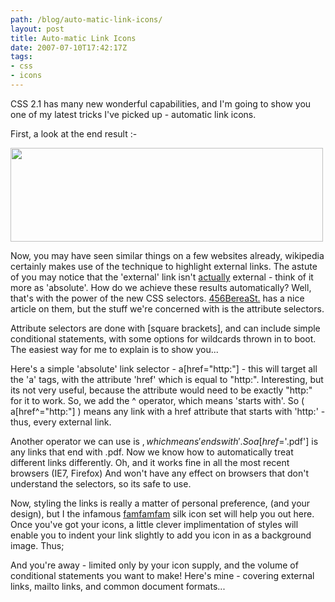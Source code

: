 ```yaml
---
path: /blog/auto-matic-link-icons/
layout: post
title: Auto-matic Link Icons
date: 2007-07-10T17:42:17Z
tags:
- css
- icons
---
```


CSS 2.1 has many new wonderful capabilities, and I'm going to show you one of my latest tricks I've picked up - automatic link icons.

First, a look at the end result :-

<img class="alignnone size-full wp-image-1408" title="Auto-matic Link icons" src="http://uploads.psyked.co.uk/2007/07/auto-matic-link-icons.png" alt="" width="500" height="150" />

Now, you may have seen similar things on a few websites already, wikipedia certainly makes use of the technique to highlight external links. The astute of you may notice that the 'external' link isn't <span style="text-decoration: underline;">actually</span> external - think of it more as 'absolute'. How do we achieve these results automatically? Well, that's with the power of the new CSS selectors. <a href="http://www.456bereastreet.com/archive/200509/css_21_selectors_part_1/">456BereaSt.</a> has a nice article on them, but the stuff we're concerned with is the attribute selectors.

Attribute selectors are done with [square brackets], and can include simple conditional statements, with some options for wildcards thrown in to boot. The easiest way for me to explain is to show you...

Here's a simple 'absolute' link selector - a[href="http:"] - this will target all the 'a' tags, with the attribute 'href' which is equal to "http:". Interesting, but its not very useful, because the attribute would need to be exactly "http:" for it to work. So, we add the ^ operator, which means 'starts with'. So ( a[href^="http:"] ) means any link with a href attribute that starts with 'http:' - thus, every external link.

Another operator we can use is $, which means 'ends with'. So a[href$='.pdf'] is any links that end with .pdf. Now we know how to automatically treat different links differently. Oh, and it works fine in all the most recent browsers (IE7, Firefox) And won't have any effect on browsers that don't understand the selectors, so its safe to use.

Now, styling the links is really a matter of personal preference, (and your design), but I the infamous <a href="http://www.famfamfam.com/">famfamfam</a> silk icon set will help you out here. Once you've got your icons, a little clever implimentation of styles will enable you to indent your link slightly to add you icon in as a background image. Thus;

<script src="https://gist.github.com/1074526.js"> </script>

And you're away - limited only by your icon supply, and the volume of conditional statements you want to make! Here's mine - covering external links, mailto links, and common document formats...

<script src="https://gist.github.com/1074522.js"> </script>